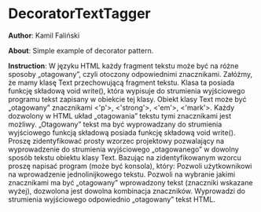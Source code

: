 # DecoratorTextTagger

__Author__: Kamil Faliński

__About__: Simple example of decorator pattern.

__Instruction__: 
W języku HTML każdy fragment tekstu może być na różne sposoby „otagowany”, czyli otoczony odpowiednimi znacznikami. Załóżmy, że mamy klasę Text przechowującą fragment tekstu. Klasa ta posiada funkcję składową void write(), która wypisuje do strumienia wyjściowego programu tekst zapisany w obiekcie tej klasy. Obiekt klasy Text może być „otagowany” znacznikami <'p'>, <'strong'>, <'em'>, <'mark'>. Każdy dozwolony w HTML układ „otagowania” tekstu tymi znacznikami jest możliwy. „Otagowany” tekst ma być wyprowadzany do strumienia wyjściowego funkcją składową posiada funkcję składową void write(). Proszę zidentyfikować prosty wzorzec projektowy pozwalający na wyprowadzenie do strumienia wyjściowego „otagowanego” w dowolny sposób tekstu obiektu klasy Text. Bazując na zidentyfikowanym wzorcu proszę napisać program (może być konsola), który:
Pozwoli użytkownikowi na wprowadzenie jednolinijkowego tekstu.
Pozwoli na wybranie jakimi znacznikami ma być „otagowany” wprowadzony tekst (znaczniki wskazane wyżej), dozwolona jest dowolna kombinacja znaczników.
Wyprowadzi do strumienia wyjściowego odpowiednio „otagowany” tekst HTML.
